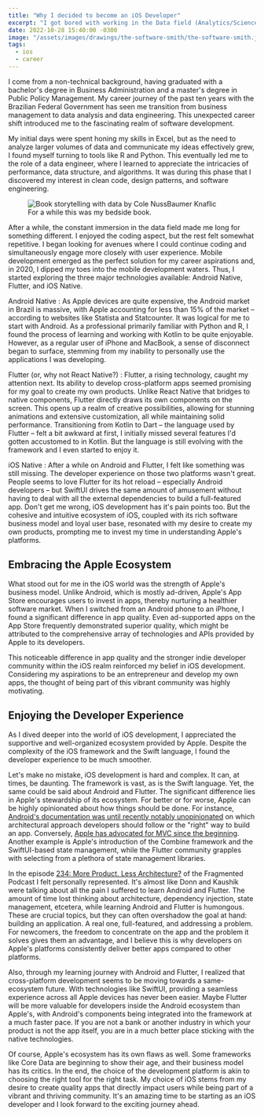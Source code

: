 ```yaml
---
title: "Why I decided to become an iOS Developer"
excerpt: "I got bored with working in the Data field (Analytics/Science/Engineering) and decided to make mobile apps. But why iOS?"
date: 2022-10-28 15:40:00 -0300
image: "/assets/images/drawings/the-software-smith/the-software-smith.jpeg"
tags: 
  - ios
  - career
---
```


I come from a non-technical background, having graduated with a bachelor's degree in Business Administration and a master's degree in Public Policy Management. My career journey of the past ten years with the Brazilian Federal Government has seen me transition from business management to data analysis and data engineering. This unexpected career shift introduced me to the fascinating realm of software development.

My initial days were spent honing my skills in Excel, but as the need to analyze larger volumes of data and communicate my ideas effectively grew, I found myself turning to tools like R and Python. This eventually led me to the role of a data engineer, where I learned to appreciate the intricacies of performance, data structure, and algorithms. It was during this phase that I discovered my interest in clean code, design patterns, and software engineering.

<figure style="width: 400px" class="align-right">
  <img src="{{ site.url }}{{ site.baseurl }}/assets/images/posts/2022-10-28-why-ios-development/storytelling.jpg" alt="Book storytelling with data by Cole NussBaumer Knaflic">
  <figcaption>For a while this was my bedside book.</figcaption>
</figure>

After a while, the constant immersion in the data field made me long for something different. I enjoyed the coding aspect, but the rest felt somewhat repetitive. I began looking for avenues where I could continue coding and simultaneously engage more closely with user experience. Mobile development emerged as the perfect solution for my career aspirations and, in 2020, I dipped my toes into the mobile development waters. Thus, I started exploring the three major technologies available: Android Native, Flutter, and iOS Native.

Android Native
: As Apple devices are quite expensive, the Android market in Brazil is massive, with Apple accounting for less than 15% of the market – according to websites like Statista and Statcounter. It was logical for me to start with Android. As a professional primarily familiar with Python and R, I found the process of learning and working with Kotlin to be quite enjoyable. However, as a regular user of iPhone and MacBook, a sense of disconnect began to surface, stemming from my inability to personally use the applications I was developing.

Flutter (or, why not React Native?)
: Flutter, a rising technology, caught my attention next. Its ability to develop cross-platform apps seemed promising for my goal to create my own products. Unlike React Native that bridges to native components, Flutter directly draws its own components on the screen. This opens up a realm of creative possibilities, allowing for stunning animations and extensive customization, all while maintaining solid performance. Transitioning from Kotlin to Dart – the language used by Flutter – felt a bit awkward at first, I initially missed several features I'd gotten accustomed to in Kotlin. But the language is still evolving with the framework and I even started to enjoy it.

iOS Native
: After a while on Android and Flutter, I felt like something was still missing. The developer experience on those two platforms wasn't great. People seems to love Flutter for its hot reload – especially Android developers – but SwiftUI drives the same amount of amusement without having to deal with all the external dependencies to build a full-featured app. Don't get me wrong, iOS development has it's pain points too. But the cohesive and intuitive ecosystem of iOS, coupled with its rich software business model and loyal user base, resonated with my desire to create my own products, prompting me to invest my time in understanding Apple's platforms.

## Embracing the Apple Ecosystem

What stood out for me in the iOS world was the strength of Apple's business model. Unlike Android, which is mostly ad-driven, Apple's App Store encourages users to invest in apps, thereby nurturing a healthier software market. When I switched from an Android phone to an iPhone, I found a significant difference in app quality. Even ad-supported apps on the App Store frequently demonstrated superior quality, which might be attributed to the comprehensive array of technologies and APIs provided by Apple to its developers.

This noticeable difference in app quality and the stronger indie developer community within the iOS realm reinforced my belief in iOS development. Considering my aspirations to be an entrepreneur and develop my own apps, the thought of being part of this vibrant community was highly motivating.

## Enjoying the Developer Experience

As I dived deeper into the world of iOS development, I appreciated the supportive and well-organized ecosystem provided by Apple. Despite the complexity of the iOS framework and the Swift language, I found the developer experience to be much smoother.

Let's make no mistake, iOS development is hard and complex. It can, at times, be daunting. The framework is vast, as is the Swift language. Yet, the same could be said about Android and Flutter. The significant difference lies in Apple's stewardship of its ecosystem. For better or for worse, Apple can be highly opinionated about how things should be done. For instance, [Android's documentation was until recently notably unopinionated](https://developer.android.com/topic/architecture#recommended-app-arch) on which architectural approach developers should follow or the "right" way to build an app. Conversely, [Apple has advocated for MVC since the beginning](https://developer.apple.com/library/archive/documentation/General/Conceptual/DevPedia-CocoaCore/MVC.html). Another example is Apple's introduction of the Combine framework and the SwiftUI-based state management, while the Flutter community grapples with selecting from a plethora of state management libraries.

In the episode [234: More Product. Less Architecture?](https://fragmentedpodcast.com/episodes/234/) of the Fragmented Podcast I felt personally represented. It's almost like Donn and Kaushik were talking about all the pain I suffered to learn Android and Flutter. The amount of time lost thinking about architecture, dependency injection, state management, etcetera, while learning Android and Flutter is humongous. These are crucial topics, but they can often overshadow the goal at hand: building an application. A real one, full-featured, and addressing a problem. For newcomers, the freedom to concentrate on the app and the problem it solves gives them an advantage, and I believe this is why developers on Apple's platforms consistently deliver better apps compared to other platforms.

Also, through my learning journey with Android and Flutter, I realized that cross-platform development seems to be moving towards a same-ecosystem future. With technologies like SwiftUI, providing a seamless experience across all Apple devices has never been easier. Maybe Flutter will be more valuable for developers inside the Android ecosystem than Apple's, with Android's components being integrated into the framework at a much faster pace. If you are not a bank or another industry in which your product is not the app itself, you are in a much better place sticking with the native technologies.

Of course, Apple's ecosystem has its own flaws as well. Some frameworks like Core Data are beginning to show their age, and their business model has its critics. In the end, the choice of the development platform is akin to choosing the right tool for the right task. My choice of iOS stems from my desire to create quality apps that directly impact users while being part of a vibrant and thriving community. It's an amazing time to be starting as an iOS developer and I look forward to the exciting journey ahead.
